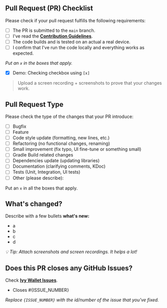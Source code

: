 ## Pull Request (PR) Checklist
Please check if your pull request fulfills the following requirements:
- [ ] The PR is submitted to the `main` branch.
- [ ] I've read the **[Contribution Guidelines](https://github.com/Ivy-Apps/ivy-wallet/blob/main/CONTRIBUTING.md)**.
- [ ] The code builds and is tested on an actual a real device.
- [ ] I confirm that I've run the code locally and everything works as expected.

_Put an `x` in the boxes that apply._
- [x] Demo: Checking checkbox using `[x]`

> Upload a screen recording + screenshots to prove that your changes work.

## Pull Request Type
Please check the type of the changes that your PR introduce:

- [ ] Bugfix
- [ ] Feature
- [ ] Code style update (formatting, new lines, etc.)
- [ ] Refactoring (no functional changes, renaming)
- [ ] Small improvement (fix typo, UI fine-tune or something small)
- [ ] Gradle Build related changes
- [ ] Dependencies update (updating libraries)
- [ ] Documentation (clarifying comments, KDoc)
- [ ] Tests (Unit, Integration, UI tests)
- [ ] Other (please describe):

Put an `x` in all the boxes that apply.


## What's changed?
Describe with a few bullets **what's new:**
- a
- b
- c
- d

_💡 Tip: Attach screenshots and screen recordings. It helps a lot!_

## Does this PR closes any GitHub Issues?

Check **[Ivy Wallet Issues](https://github.com/Ivy-Apps/ivy-wallet/issues)**.
- Closes #{ISSUE_NUMBER}

_Replace `{ISSUE_NUMBER}` with the id/number of the issue that you've fixed._
